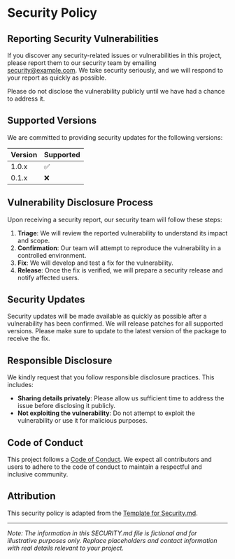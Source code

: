 # Security Policy

## Reporting Security Vulnerabilities

If you discover any security-related issues or vulnerabilities in this project, please report them to our security team by emailing [security@example.com](mailto:security@example.com). We take security seriously, and we will respond to your report as quickly as possible.

Please do not disclose the vulnerability publicly until we have had a chance to address it.

## Supported Versions

We are committed to providing security updates for the following versions:

| Version   | Supported          |
| --------- | ------------------ |
| 1.0.x     | :white_check_mark: |
| 0.1.x     | :x:                |

## Vulnerability Disclosure Process

Upon receiving a security report, our security team will follow these steps:

1. **Triage**: We will review the reported vulnerability to understand its impact and scope.
2. **Confirmation**: Our team will attempt to reproduce the vulnerability in a controlled environment.
3. **Fix**: We will develop and test a fix for the vulnerability.
4. **Release**: Once the fix is verified, we will prepare a security release and notify affected users.

## Security Updates

Security updates will be made available as quickly as possible after a vulnerability has been confirmed. We will release patches for all supported versions. Please make sure to update to the latest version of the package to receive the fix.

## Responsible Disclosure

We kindly request that you follow responsible disclosure practices. This includes:

- **Sharing details privately**: Please allow us sufficient time to address the issue before disclosing it publicly.
- **Not exploiting the vulnerability**: Do not attempt to exploit the vulnerability or use it for malicious purposes.

## Code of Conduct

This project follows a [Code of Conduct](CODE_OF_CONDUCT.md). We expect all contributors and users to adhere to the code of conduct to maintain a respectful and inclusive community.

## Attribution

This security policy is adapted from the [Template for Security.md](https://github.com/EmbarkStudios/security/blob/master/SECURITY_TEMPLATE.md).

---

*Note: The information in this SECURITY.md file is fictional and for illustrative purposes only. Replace placeholders and contact information with real details relevant to your project.*
